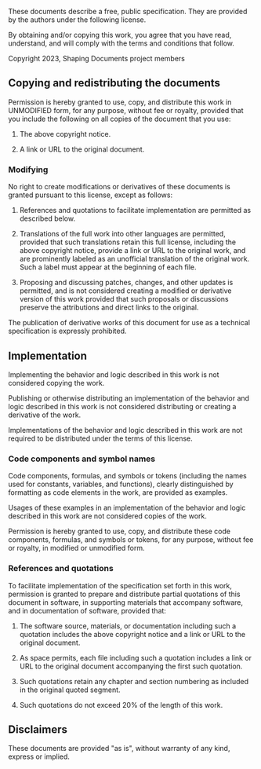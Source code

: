 These documents describe a free, public specification. They are
provided by the authors under the following license. 

By obtaining and/or copying this work, you agree that you have read,
understand, and will comply with the terms and conditions that follow.

Copyright 2023, Shaping Documents project members

## Copying and redistributing the documents

Permission is hereby granted to use, copy, and distribute this work in
UNMODIFIED form, for any purpose, without fee or royalty, provided
that you include the following on all copies of the document that you
use:

1. The above copyright notice.

2. A link or URL to the original document.


### Modifying

No right to create modifications or derivatives of these documents is
granted pursuant to this license, except as follows:

1. References and quotations to facilitate implementation are
   permitted as described below. 

2. Translations of the full work into other languages are permitted,
   provided that such translations retain this full license, including
   the above copyright notice, provide a link or URL to the original
   work, and are prominently labeled as an unofficial translation of
   the original work. Such a label must appear at the beginning of
   each file.

3. Proposing and discussing patches, changes, and other updates is
   permitted, and is not considered creating a modified or derivative
   version of this work provided that such proposals or discussions
   preserve the attributions and direct links to the original.
   
The publication of derivative works of this document for use as a
technical specification is expressly prohibited.
  
  
## Implementation

Implementing the behavior and logic described in this work is not
considered copying the work.

Publishing or otherwise distributing an implementation of the behavior
and logic described in this work is not considered distributing or
creating a derivative of the work.

Implementations of the behavior and logic described in this work are
not required to be distributed under the terms of this license.


### Code components and symbol names

Code components, formulas, and symbols or tokens (including the names
used for constants, variables, and functions), clearly distinguished
by formatting as code elements in the work, are provided as
examples.

Usages of these examples in an implementation of the behavior and
logic described in this work are not considered copies of the work.

Permission is hereby granted to use, copy, and distribute these code
components, formulas, and symbols or tokens, for any purpose, without
fee or royalty, in modified or unmodified form.


### References and quotations

To facilitate implementation of the specification set forth in this
work, permission is granted to prepare and distribute partial
quotations of this document in software, in supporting materials that
accompany software, and in documentation of software, provided that:

1. The software source, materials, or documentation including such a
   quotation includes the above copyright notice and a link or URL to
   the original document.
   
2. As space permits, each file including such a quotation includes a
   link or URL to the original document accompanying the first such
   quotation.
   
3. Such quotations retain any chapter and section numbering as
   included in the original quoted segment.
   
4. Such quotations do not exceed 20% of the length of this work.


## Disclaimers

These documents are provided "as is", without warranty of any kind,
express or implied.

